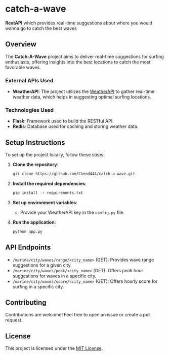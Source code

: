 # catch-a-wave

**RestAPI** which provides real-time suggestions about where you would wanna go to catch the best waves

## Overview

The **Catch-A-Wave** project aims to deliver real-time suggestions for surfing enthusiasts, offering insights into the best locations to catch the most favorable waves.

### External APIs Used

- **WeatherAPI**: The project utilizes the [WeatherAPI](http://api.weatherapi.com) to gather real-time weather data, which helps in suggesting optimal surfing locations.

### Technologies Used

- **Flask**: Framework used to build the RESTful API.
- **Redis**: Database used for caching and storing weather data.

## Setup Instructions

To set up the project locally, follow these steps:

1. **Clone the repository**:

    ```bash
    git clone https://github.com/Chend444/catch-a-wave.git
    ```

2. **Install the required dependencies**:

    ```bash
    pip install -r requirements.txt
    ```

3. **Set up environment variables**:

    - Provide your WeatherAPI key in the `config.py` file.

4. **Run the application**:

    ```bash
    python app.py
    ```

## API Endpoints

- `/marine/city/waves/range/<city_name>` (GET): Provides wave range suggestions for a given city.
- `/marine/city/waves/peak/<city_name>` (GET): Offers peak hour suggestions for waves in a specific city.
- `/marine/city/waves/score/<city_name>` (GET): Offers hourly score for surfing in a specific city.


## Contributing

Contributions are welcome! Feel free to open an issue or create a pull request.

## License

This project is licensed under the [MIT License](LICENSE).
